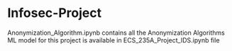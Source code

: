 # Infosec-Project

Anonymization_Algorithm.ipynb contains all the Anonymization Algorithms
ML model for this project is available in ECS_235A_Project_IDS.ipynb file
